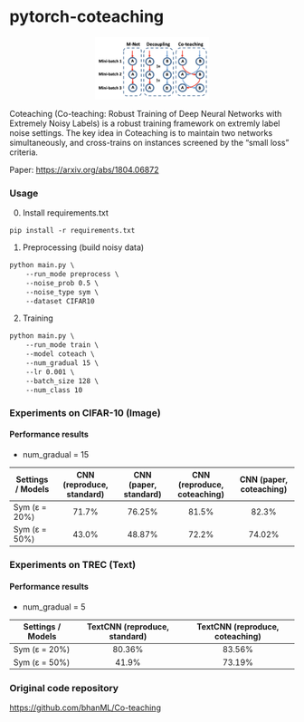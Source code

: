 # pytorch-coteaching
<p align='center'>
    <img src="./coteaching_idea.png" width="40%" />
</p>
Coteaching (Co-teaching: Robust Training of Deep Neural Networks with Extremely Noisy Labels) is a robust training framework on extremly label noise settings. The key idea in Coteaching is to maintain two networks simultaneously, and cross-trains on instances screened by the “small loss” criteria.

Paper: https://arxiv.org/abs/1804.06872

### Usage
0. Install requirements.txt
~~~
pip install -r requirements.txt
~~~

1. Preprocessing (build noisy data)
~~~
python main.py \
    --run_mode preprocess \
    --noise_prob 0.5 \
    --noise_type sym \
    --dataset CIFAR10
~~~

2. Training
~~~
python main.py \
    --run_mode train \
    --model coteach \
    --num_gradual 15 \
    --lr 0.001 \
    --batch_size 128 \
    --num_class 10
~~~



### Experiments on CIFAR-10 (Image)

#### Performance results
* num_gradual = 15

| Settings / Models   	| CNN (reproduce, standard) 	| CNN (paper, standard) 	| CNN (reproduce, coteaching) 	| CNN (paper, coteaching) 	|
|---------------------	|:-------------------------:	|:---------------------:	|:---------------------------:	|:-----------------------:	|
| Sym (ε = 20%) 	|             71.7%              	|           76.25%            	|          81.5%                   	|       82.3%                  	|
| Sym (ε = 50%) 	|       43.0%     	|         48.87%        	|            72.2%            	|          74.02%          	|



### Experiments on TREC (Text)

#### Performance results
* num_gradual = 5

| Settings / Models   	| TextCNN (reproduce, standard) 	| TextCNN (reproduce, coteaching) 	| 
|---------------------	|:-------------------------:	|:---------------------:	|
| Sym (ε = 20%) 	|             80.36%              	|           83.56%          	|   
| Sym (ε = 50%) 	|       41.9%     	|         73.19%        	|         



### Original code repository
https://github.com/bhanML/Co-teaching
